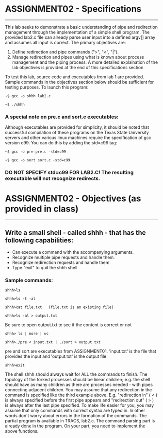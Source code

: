 # ASSIGNMENT02 - Specifications
__________________________________________________________________________________________
This lab seeks to demonstrate a basic understanding of pipe and redirection management through the implementation of a simple shell program.  The provided lab2.c file can already parse user input into a defined argv[] array and assumes all input is correct.  The primary objectives are:
1. Define redirection and pipe commands (">", "<", "|").
2. Manage redirection and pipes using what is known about process management and the piping process.
A more detailed explaination of the lab objectives is provided at the end of this specifications section.

To test this lab, source code and executables from lab 1 are provided.  Sample commands in the objectives section below should be sufficient for testing purposes.  To launch this program:

```
~$ gcc -o shhh lab2.c
```
```
~$ ./shhh
``` 

### A special note on pre.c and sort.c executables:
Although executables are provided for simplicity, it should be noted that successful compilation of these programs on the Texas State University servers and other various linux machines require the specification of gcc version c99.  You can do this by adding the std=c99 tag:

```
~$ gcc -o pre pre.c -std=c99
```
```
~$ gcc -o sort sort.c -std=c99
```
### DO NOT SPECIFY std=c99 FOR LAB2.C!  The resulting executable will not recognize redirects.

# ASSIGNMENT02 - Objectives (as provided in class)
__________________________________________________________________________________________
## Write a small shell - called shhh - that has the following capabilities:
* Can execute a command with the accompanying arguments.
* Recognize multiple pipe requests and handle them.
* Recognize redirection requests and handle them.
* Type "exit" to quit the shhh shell.

### Sample commands:

```
shhh>ls
```
```
shhh>ls -t -al
```
```
shhh>cat file.txt   (file.txt is an existing file)
```
```
shhh>ls -al > output.txt
```
Be sure to open output.txt to see if the content is correct or not


```
shhh> ls | more | wc
```

```
shhh>./pre < input.txt | ./sort > output.txt
```
pre and sort are executables from ASSIGNMENT01. 'input.txt' is the file that provides the input and 'output.txt' is the output file.
```
shhh>exit
```

The shell shhh should always wait for ALL the commands to finish. The topology of the forked processes should be linear children; e.g. the shell should have as many children as there are processes needed - with pipes connecting adjacent children.  You may assume that any redirection in the command is specified like the third example above.  E.g. "redirection in" ( < ) is always specified before the first pipe appears and "redirection out" ( > ) is always after the last pipe specified.  To make life easier for you, you may assume that only commands with correct syntax are typed in.  In other words don't worry about errors in the formation of the commands.  The partial program is available in TRACS, lab2.c. The command parsing part is already done in the program.  On your part, you need to implement the above functions.
